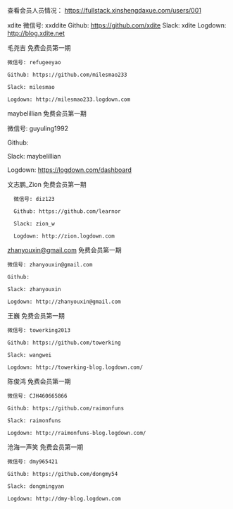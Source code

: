 
查看会员人员情况：
https://fullstack.xinshengdaxue.com/users/001

xdite
微信号: xxddite
Github: https://github.com/xdite
Slack: xdite
Logdown: http://blog.xdite.net


毛尧吉
免费会员第一期

    微信号: refugeeyao

    Github: https://github.com/milesmao233

    Slack: milesmao

    Logdown: http://milesmao233.logdown.com


maybelillian
免费会员第一期

  微信号: guyuling1992

  Github:

  Slack: maybelillian

  Logdown: https://logdown.com/dashboard


  文志鹏_Zion
  免费会员第一期

      微信号: diz123

      Github: https://github.com/learnor

      Slack: zion_w

      Logdown: http://zion.logdown.com


zhanyouxin@gmail.com
免费会员第一期

    微信号: zhanyouxin@gmail.com

    Github:

    Slack: zhanyouxin

    Logdown: http://zhanyouxin@gmail.com


王巍
免费会员第一期

    微信号: towerking2013

    Github: https://github.com/towerking

    Slack: wangwei

    Logdown: http://towerking-blog.logdown.com/


陈俊鸿
免费会员第一期

    微信号: CJH460665866

    Github: https://github.com/raimonfuns

    Slack: raimonfuns

    Logdown: http://raimonfuns-blog.logdown.com/


沧海一声笑
免费会员第一期

    微信号: dmy965421

    Github: https://github.com/dongmy54

    Slack: dongmingyan

    Logdown: http://dmy-blog.logdown.com
